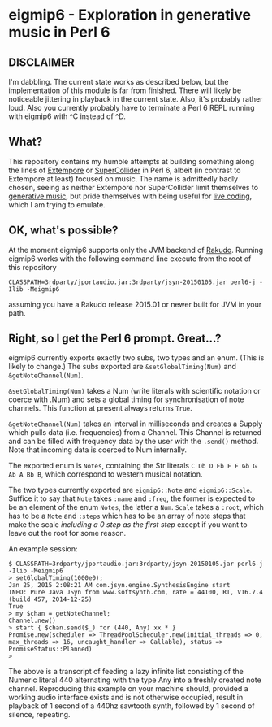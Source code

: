 # eigmip6 - Exploration in generative music in Perl 6

## DISCLAIMER

I'm dabbling. The current state works as described below, but the implementation of this module is far from finished. There will likely be noticeable jittering in playback in the current state. Also, it's probably rather loud. Also you currently probably have to terminate a Perl 6 REPL running with eigmip6 with ^C instead of ^D.

## What?

This repository contains my humble attempts at building something along the lines of [Extempore](https://github.com/digego/extempore) or [SuperCollider](http://supercollider.sourceforge.net/) in Perl 6, albeit (in contrast to Extempore at least) focused on music. The name is admittedly badly chosen, seeing as neither Extempore nor SuperCollider limit themselves to [generative music](http://en.wikipedia.org/wiki/Generative_music), but pride themselves with being useful for [live coding](http://en.wikipedia.org/wiki/Live_coding), which I am trying to emulate.

## OK, what's possible?

At the moment eigmip6 supports only the JVM backend of [Rakudo](http://www.rakudo.org). Running eigmip6 works with the following command line execute from the root of this repository

    CLASSPATH=3rdparty/jportaudio.jar:3rdparty/jsyn-20150105.jar perl6-j -Ilib -Meigmip6

assuming you have a Rakudo release 2015.01 or newer built for JVM in your path.

## Right, so I get the Perl 6 prompt. Great...?

eigmip6 currently exports exactly two subs, two types and an enum. (This is likely to change.) The subs exported are `&setGlobalTiming(Num)` and `&getNoteChannel(Num)`.

`&setGlobalTiming(Num)` takes a Num (write literals with scientific notation or coerce with .Num) and sets a global timing for synchronisation of note channels. This function at present always returns `True`.

`&getNoteChannel(Num)` takes an interval in milliseconds and creates a Supply which pulls data (i.e. frequencies) from a Channel. This Channel is returned and can be filled with frequency data by the user with the `.send()` method. Note that incoming data is coerced to Num internally. 

The exported enum is `Notes`, containing the Str literals `C Db D Eb E F Gb G Ab A Bb B`, which correspond to western musical notation.

The two types currently exported are `eigmip6::Note` and `eigmip6::Scale`. Suffice it to say that `Note` takes `:name` and `:freq`, the former is expected to be an element of the enum `Notes`, the latter a `Num`. `Scale` takes a `:root`, which has to be a `Note` and `:steps` which has to be an array of note steps that make the scale *including a 0 step as the first step* except if you want to leave out the root for some reason.

An example session:

    $ CLASSPATH=3rdparty/jportaudio.jar:3rdparty/jsyn-20150105.jar perl6-j -Ilib -Meigmip6
    > setGlobalTiming(1000e0);
    Jan 25, 2015 2:08:21 AM com.jsyn.engine.SynthesisEngine start
    INFO: Pure Java JSyn from www.softsynth.com, rate = 44100, RT, V16.7.4 (build 457, 2014-12-25)
    True
    > my $chan = getNoteChannel;
    Channel.new()
    > start { $chan.send($_) for (440, Any) xx * }
    Promise.new(scheduler => ThreadPoolScheduler.new(initial_threads => 0, max_threads => 16, uncaught_handler => Callable), status => PromiseStatus::Planned)
    >

The above is a transcript of feeding a lazy infinite list consisting of the Numeric literal 440 alternating with the type Any into a freshly created note channel. Reproducing this example on your machine should, provided a working audio interface exists and is not otherwise occupied, result in playback of 1 second of a 440hz sawtooth synth, followed by 1 second of silence, repeating.

